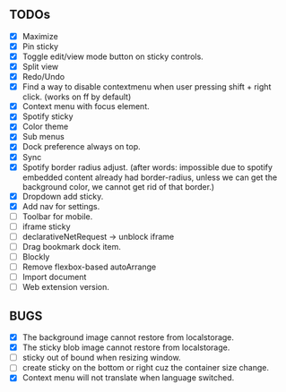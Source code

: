 ## TODOs

- [x] Maximize
- [x] Pin sticky
- [x] Toggle edit/view mode button on sticky controls.
- [x] Split view
- [x] Redo/Undo
- [x] Find a way to disable contextmenu when user pressing shift + right click. (works on ff by default)
- [x] Context menu with focus element.
- [x] Spotify sticky
- [x] Color theme
- [x] Sub menus
- [x] Dock preference always on top.
- [x] Sync
- [x] Spotify border radius adjust. (after words: impossible due to spotify embedded content already had border-radius, unless we can get the background color, we cannot get rid of that border.)
- [x] Dropdown add sticky.
- [x] Add nav for settings.
- [ ] Toolbar for mobile.
- [ ] iframe sticky
- [ ] declarativeNetRequest -> unblock iframe
- [ ] Drag bookmark dock item.
- [ ] Blockly
- [ ] Remove flexbox-based autoArrange
- [ ] Import document
- [ ] Web extension version.

## BUGS

- [x] The background image cannot restore from localstorage.
- [x] The sticky blob image cannot restore from localstorage.
- [ ] sticky out of bound when resizing window.
- [ ] create sticky on the bottom or right cuz the container size change.
- [x] Context menu will not translate when language switched.
